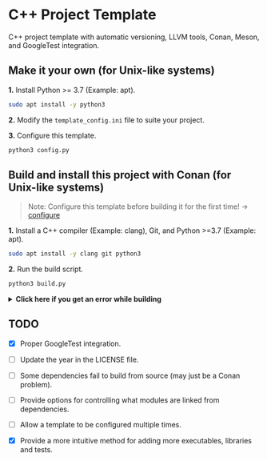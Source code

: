 # **C++ Project Template**

C++ project template with automatic versioning, LLVM tools, Conan, Meson, and GoogleTest integration.

## **Make it your own (for Unix-like systems)**

**1.** Install Python >= 3.7 (Example: apt).

```bash
sudo apt install -y python3
```

**2.** Modify the `template_config.ini` file to suite your project.

**3.** Configure this template.

```bash
python3 config.py
```

## **Build and install this project with Conan (for Unix-like systems)**

> Note: Configure this template before building it for the first time! -> [configure](#make-it-your-own-for-unix-like-systems)

**1.** Install a C++ compiler (Example: clang), Git, and Python >=3.7 (Example: apt).

```bash
sudo apt install -y clang git python3
```

**2.** Run the build script.

```bash
python3 build.py
```

<details>
<summary> <strong>Click here if you get an error while building</strong> </summary>

#### Failed to build dependency from source

```
CMake Error at /usr/local/share/cmake-3.26/Modules/CmakeTestCXXCompiler.cmake:60 (message):
  The C++ compiler

    "/usr/bin/c++"

  is not able to compile a simple test program.
```

<details>
<summary> <strong>Click here if this is your error</strong> </summary>

A dependency likely passed invalid compiler flags. Try using a different compiler.

**1.** Clear the Conan cache.

```bash
python3 clear_cache.py
```

**2.** Remove generated build files.

```bash
python3 clean.py
```

**3.** Set a different compiler for CMake to use (Example: bash).

- For Clang:

```bash
export CC=clang
export CXX=clang++
```

- For GCC:

```bash
export CC=gcc
export CXX=g++
```

**4.** Rerun the build script.

```bash
python3 build.py
```

</details>

#### Conan related error

See the official [Conan FAQ](https://docs.conan.io/2/knowledge/faq.html) for help with common errors.

</details>

## **TODO**

- [X] Proper GoogleTest integration.
- [ ] Update the year in the LICENSE file.
- [ ] Some dependencies fail to build from source (may just be a Conan problem).
- [ ] Provide options for controlling what modules are linked from dependencies.
- [ ] Allow a template to be configured multiple times.
- [X] Provide a more intuitive method for adding more executables, libraries and tests.

